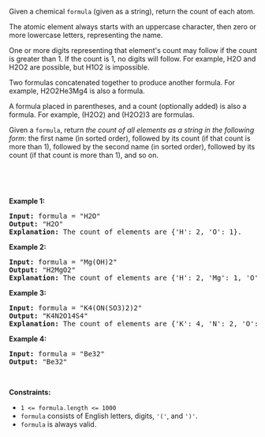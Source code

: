 <div><p>Given a chemical <code>formula</code> (given as a string), return the count of each atom.</p>

<p>The atomic element always starts with an uppercase character, then zero or more lowercase letters, representing the name.</p>

<p>One or more digits representing that element's count may follow if the count is greater than 1. If the count is 1, no digits will follow. For example, H2O and H2O2 are possible, but H1O2 is impossible.</p>

<p>Two formulas concatenated together to produce another formula. For example, H2O2He3Mg4 is also a formula.</p>

<p>A formula placed in parentheses, and a count (optionally added) is also a formula. For example, (H2O2) and (H2O2)3 are formulas.</p>

<p>Given a <code>formula</code>, return <em>the count of all elements as a string in the following form</em>: the first name (in sorted order), followed by its count (if that count is more than 1), followed by the second name (in sorted order), followed by its count (if that count is more than 1), and so on.</p>

<p>&nbsp;</p>

<p>&nbsp;</p>
<p><strong>Example 1:</strong></p>

<pre><strong>Input:</strong> formula = "H2O"
<strong>Output:</strong> "H2O"
<strong>Explanation:</strong> The count of elements are {'H': 2, 'O': 1}.
</pre>

<p><strong>Example 2:</strong></p>

<pre><strong>Input:</strong> formula = "Mg(OH)2"
<strong>Output:</strong> "H2MgO2"
<strong>Explanation:</strong> The count of elements are {'H': 2, 'Mg': 1, 'O': 2}.
</pre>

<p><strong>Example 3:</strong></p>

<pre><strong>Input:</strong> formula = "K4(ON(SO3)2)2"
<strong>Output:</strong> "K4N2O14S4"
<strong>Explanation:</strong> The count of elements are {'K': 4, 'N': 2, 'O': 14, 'S': 4}.
</pre>

<p><strong>Example 4:</strong></p>

<pre><strong>Input:</strong> formula = "Be32"
<strong>Output:</strong> "Be32"
</pre>

<p>&nbsp;</p>
<p><strong>Constraints:</strong></p>

<ul>
	<li><code>1 &lt;= formula.length&nbsp;&lt;= 1000</code></li>
	<li><code>formula</code> consists of English letters, digits, <code>'('</code>, and <code>')'</code>.</li>
	<li><code>formula</code> is always valid.</li>
</ul>
</div>